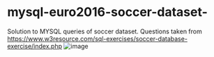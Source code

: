 # mysql-euro2016-soccer-dataset-
Solution to MYSQL queries of soccer dataset. Questions taken from https://www.w3resource.com/sql-exercises/soccer-database-exercise/index.php
![image](https://user-images.githubusercontent.com/64145557/139535971-08930a52-dc12-429e-9135-3c878084830e.png)


